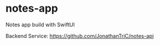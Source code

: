 # notes-app

Notes app build with SwiftUI

Backend Service: https://github.com/JonathanTriC/notes-api
